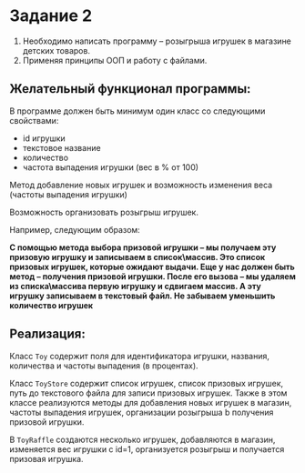 # Задание 2

1. Необходимо написать программу – розыгрыша игрушек в магазине детских товаров.
2. Применяя принципы ООП и работу с файлами.

## Желательный функционал программы:
В программе должен быть минимум один класс со следующими свойствами:
- id игрушки
- текстовое название
- количество
- частота выпадения игрушки (вес в % от 100)



Метод добавление новых игрушек и возможность изменения веса (частоты выпадения игрушки)


Возможность организовать розыгрыш игрушек.


Например, следующим образом:


**С помощью метода выбора призовой игрушки – мы получаем эту призовую игрушку и записываем в список\массив.
Это список призовых игрушек, которые ожидают выдачи.
Еще у нас должен быть метод – получения призовой игрушки.
После его вызова – мы удаляем из списка\массива первую игрушку и сдвигаем массив. А эту игрушку записываем в текстовый файл.
Не забываем уменьшить количество игрушек**

## Реализация:

Класс `Toy` содержит поля для идентификатора игрушки, названия, количества и частоты выпадения (в процентах).

Класс `ToyStore` содержит список игрушек, список призовых игрушек, путь до текстового файла для записи призовых игрушек. Также в этом классе реализуются методы для добавления новых игрушек в магазин, частоты выпадения игрушек, организации розыгрыша b получения призовой игрушки.

В `ToyRaffle` создаются несколько игрушек, добавляются в магазин, изменяется вес игрушки с id=1, организуется розыгрыш и получается призовая игрушка.